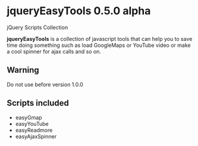 # jqueryEasyTools 0.5.0 alpha
jQuery Scripts Collection

**jqueryEasyTools** is a collection of javascript tools that can help you to save time doing something such as load GoogleMaps or YouTube video or make a cool spinner for ajax calls and so on.

## Warning
Do not use before version 1.0.0 

## Scripts included

* easyGmap
* easyYouTube
* easyReadmore
* easyAjaxSpinner
